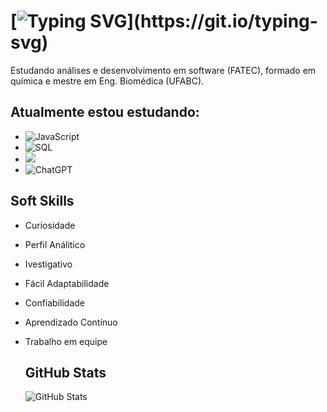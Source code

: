 # [![Typing SVG](https://readme-typing-svg.herokuapp.com?font=Fira+Code&size=14&pause=1000&color=0000FF&width=435&lines=Olá!+Sou+o+Luiz+Felipe+Ribal+sou+Dev.;Sejam+bem+vindos%2C+esse+é+meu+GitHub.)](https://git.io/typing-svg)
  Estudando análises e desenvolvimento em software (FATEC), formado em química e mestre em Eng. Biomédica (UFABC).   

  ## Atualmente estou estudando:
- ![JavaScript](https://img.shields.io/badge/JavaScript-000?style=for-the-badge&logo=javascript)
- ![SQL](https://img.shields.io/badge/SQL-000?style=for-the-badge&logo=mysql&logoColor=005C84)
- <img src="https://img.shields.io/badge/Python-14354C?style=for-the-badge&logo=python&logoColor=white" />
- ![ChatGPT](https://img.shields.io/badge/ChatGPT-%231A9A7A?style=flat-square&labelColor=%23414141&logo=openai&logoColor=white)</div></div>

## Soft Skills
- Curiosidade
-  Perfil Análitico
- Ivestigativo
- Fácil Adaptabilidade
- Confiabilidade
- Aprendizado Contínuo
- Trabalho em equipe

  ## GitHub Stats
  ![GitHub Stats](https://github-readme-stats.vercel.app/api?username=LFRibal&theme=transparent&bg_color=000&border_color=30A3DC&show_icons=true&icon_color=30A3DC&title_color=E94D5F&text_color=FFF)
